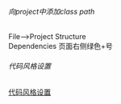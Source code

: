 ###### 向project中添加class path
File-->Project Structure  
Dependencies 页面右侧绿色+号  

###### 代码风格设置
[代码风格设置](http://blog.csdn.net/u010889616/article/details/53913735)

